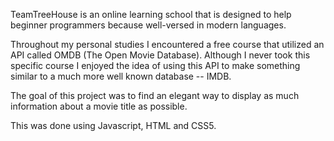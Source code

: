 TeamTreeHouse is an online learning school that is designed to help beginner programmers because well-versed in modern languages.


Throughout my personal studies I encountered a free course that utilized an API called OMDB (The Open Movie Database). Although I never took this specific course I enjoyed the idea of using this API to make something similar to a much more well known database -- IMDB.


The goal of this project was to find an elegant way to display as much information about a movie title as possible.


This was done using Javascript, HTML and CSS5. 
